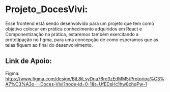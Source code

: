 # Projeto_DocesVivi:

Esse frontend está sendo desenvolvido para um projeto que tem como objetivo colocar em prática conhecimento adquiridos em React e Componentização na prática, estaremos também exercitando a prototipação no figma, para uma concepção de como esperamos que as telas fiquem ao final do desenvolvimento.

## Link de Apoio:
Figma: https://www.figma.com/design/BjL8iLsyDna76re3zEdMM5/Protoripa%C3%A7%C3%A3o---Doces-Vivi?node-id=0-1&t=UfEDsHc1hw8chqPw-1
